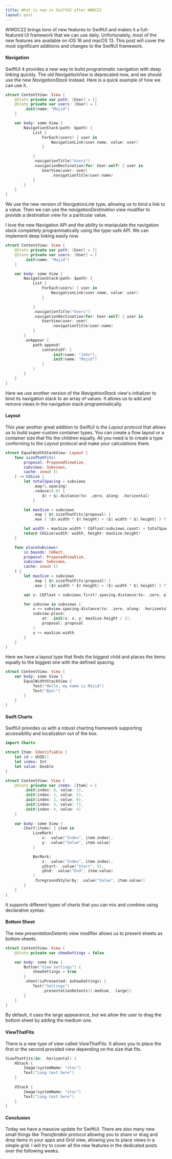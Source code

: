 ```yaml
---
title: What is new in SwiftUI after WWDC22
layout: post
---
```


WWDC22 brings tons of new features to SwiftUI and makes it a full-featured UI framework that we can use daily. Unfortunately, most of the new features are available on iOS 16 and macOS 13. This post will cover the most significant additions and changes to the SwiftUI framework.

#### Navigation
SwiftUI 4 provides a new way to build programmatic navigation with deep linking quickly. The old *NavigationView* is deprecated now, and we should use the new *NavigationStack* instead. Here is a quick example of how we can use it.

```swift
struct ContentView: View {
    @State private var path: [User] = []
    @State private var users: [User] = [
        .init(name: "Majid")
    ]

    var body: some View {
        NavigationStack(path: $path) {
            List {
                ForEach(users) { user in
                    NavigationLink(user.name, value: user)
                }

            }
            .navigationTitle("Users")
            .navigationDestination(for: User.self) { user in
                UserView(user: user)
                    .navigationTitle(user.name)
            }
        }
    }
}
```

We use the new version of *NavigationLink* type, allowing us to bind a link to a value. Then we can use the *navigationDestination* view modifier to provide a destination view for a particular value.

I love the new Navigation API and the ability to manipulate the navigation stack completely programmatically using the type-safe API. We can implement deep linking easily now.

```swift
struct ContentView: View {
    @State private var path: [User] = []
    @State private var users: [User] = [
        .init(name: "Majid")
    ]

    var body: some View {
        NavigationStack(path: $path) {
            List {
                ForEach(users) { user in
                    NavigationLink(user.name, value: user)
                }

            }
            .navigationTitle("Users")
            .navigationDestination(for: User.self) { user in
                UserView(user: user)
                    .navigationTitle(user.name)
            }
        }
        .onAppear {
            path.append(
                contentsOf: [
                    .init(name: "John"),
                    .init(name: "Majid")
                ]
            )
        }
    }
}
```

Here we use another version of the *NavigationStack* view's initializer to bind its navigation stack to an array of values. It allows us to add and remove views in the navigation stack programmatically.

#### Layout
This year another great addition to SwiftUI is the *Layout* protocol that allows us to build super-custom container types. You can create a flow layout or a container size that fits the children equally. All you need is to create a type conforming to the *Layout* protocol and make your calculations there.

```swift
struct EqualWidthStackView: Layout {
    func sizeThatFits(
        proposal: ProposedViewSize,
        subviews: Subviews,
        cache: inout ()
    ) -> CGSize {
        let totalSpacing = subviews
            .map(\.spacing)
            .reduce(0.0) {
                $0 + $1.distance(to: .zero, along: .horizontal)
            }

        let maxSize = subviews
            .map { $0.sizeThatFits(proposal) }
            .max { ($0.width * $0.height) > ($1.width * $1.height) } ?? .zero

        let width = maxSize.width * CGFloat(subviews.count) + totalSpacing
        return CGSize(width: width, height: maxSize.height)
    }

    func placeSubviews(
        in bounds: CGRect,
        proposal: ProposedViewSize,
        subviews: Subviews,
        cache: inout ()
    ) {
        let maxSize = subviews
            .map { $0.sizeThatFits(proposal) }
            .max { ($0.width * $0.height) > ($1.width * $1.height) } ?? .zero

        var x: CGFloat = subviews.first?.spacing.distance(to: .zero, along: .horizontal) ?? 0

        for subview in subviews {
            x += subview.spacing.distance(to: .zero, along: .horizontal)
            subview.place(
                at: .init(x: x, y: maxSize.height / 2),
                proposal: proposal
            )
            x += maxSize.width
        }
    }
}
```

Here we have a layout type that finds the biggest child and places the items equally to the biggest one with the defined spacing.

```swift
struct ContentView: View {
    var body: some View {
        EqualWidthStackView {
            Text("Hello, my name is Majid")
            Text("Bye!")
        }
    }
}
```

#### Swift Charts
SwiftUI provides us with a robust charting framework supporting accessibility and localization out of the box.

```swift
import Charts

struct Item: Identifiable {
    let id = UUID()
    let index: Int
    let value: Double
}

struct ContentView: View {
    @State private var items: [Item] = [
        .init(index: 0, value: 1),
        .init(index: 1, value: 5),
        .init(index: 2, value: 0),
        .init(index: 3, value: 7),
        .init(index: 4, value: 4)
    ]
    
    var body: some View {
        Chart(items) { item in
            LineMark(
                x: .value("Index", item.index),
                y: .value("Value", item.value)
            )

            BarMark(
                x: .value("Index", item.index),
                yStart: .value("Start", 0),
                yEnd: .value("End", item.value)
            )
            .foregroundStyle(by: .value("Value", item.value))
        }
    }
}
```

It supports different types of charts that you can mix and combine using declarative syntax.

#### Bottom Sheet
The new *presentationDetents* view modifier allows us to present sheets as bottom sheets. 

```swift
struct ContentView: View {
    @State private var showSettings = false

    var body: some View {
        Button("View Settings") {
            showSettings = true
        }
        .sheet(isPresented: $showSettings) {
            Text("Settings")
                .presentationDetents([.medium, .large])
        }
    }
}
```

By default, it uses the large appearance, but we allow the user to drag the bottom sheet by adding the medium one.

#### ViewThatFits
There is a new type of view called *ViewThatFits*. It allows you to place the first or the second provided view depending on the size that fits.

```swift
ViewThatFits(in: .horizontal) {
    HStack {
        Image(systemName: "star")
        Text("Long text here")
    }
            
    VStack {
        Image(systemName: "star")
        Text("Long text here")
    }
}
```

#### Conclusion
Today we have a massive update for SwiftUI. There are also many new small things like *Transferable* protocol allowing you to share or drag and drop items in your apps and *Grid* view, allowing you to place views in a simple grid. I will try to cover all the new features in the dedicated posts over the following weeks.

